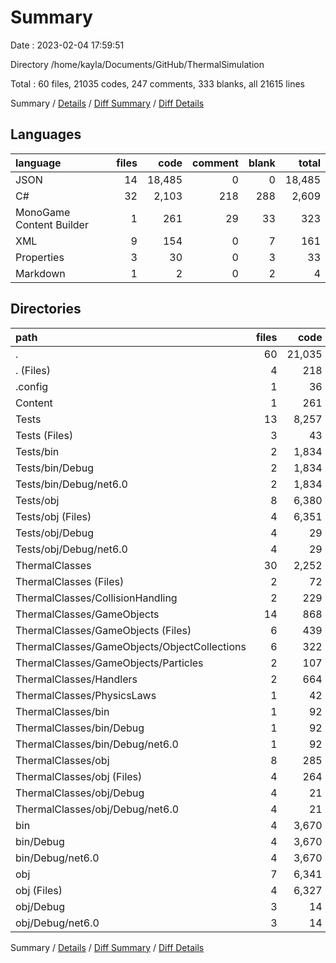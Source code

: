 # Summary

Date : 2023-02-04 17:59:51

Directory /home/kayla/Documents/GitHub/ThermalSimulation

Total : 60 files,  21035 codes, 247 comments, 333 blanks, all 21615 lines

Summary / [Details](details.md) / [Diff Summary](diff.md) / [Diff Details](diff-details.md)

## Languages
| language | files | code | comment | blank | total |
| :--- | ---: | ---: | ---: | ---: | ---: |
| JSON | 14 | 18,485 | 0 | 0 | 18,485 |
| C# | 32 | 2,103 | 218 | 288 | 2,609 |
| MonoGame Content Builder | 1 | 261 | 29 | 33 | 323 |
| XML | 9 | 154 | 0 | 7 | 161 |
| Properties | 3 | 30 | 0 | 3 | 33 |
| Markdown | 1 | 2 | 0 | 2 | 4 |

## Directories
| path | files | code | comment | blank | total |
| :--- | ---: | ---: | ---: | ---: | ---: |
| . | 60 | 21,035 | 247 | 333 | 21,615 |
| . (Files) | 4 | 218 | 11 | 31 | 260 |
| .config | 1 | 36 | 0 | 0 | 36 |
| Content | 1 | 261 | 29 | 33 | 323 |
| Tests | 13 | 8,257 | 11 | 17 | 8,285 |
| Tests (Files) | 3 | 43 | 0 | 9 | 52 |
| Tests/bin | 2 | 1,834 | 0 | 0 | 1,834 |
| Tests/bin/Debug | 2 | 1,834 | 0 | 0 | 1,834 |
| Tests/bin/Debug/net6.0 | 2 | 1,834 | 0 | 0 | 1,834 |
| Tests/obj | 8 | 6,380 | 11 | 8 | 6,399 |
| Tests/obj (Files) | 4 | 6,351 | 0 | 0 | 6,351 |
| Tests/obj/Debug | 4 | 29 | 11 | 8 | 48 |
| Tests/obj/Debug/net6.0 | 4 | 29 | 11 | 8 | 48 |
| ThermalClasses | 30 | 2,252 | 186 | 245 | 2,683 |
| ThermalClasses (Files) | 2 | 72 | 6 | 8 | 86 |
| ThermalClasses/CollisionHandling | 2 | 229 | 51 | 26 | 306 |
| ThermalClasses/GameObjects | 14 | 868 | 18 | 121 | 1,007 |
| ThermalClasses/GameObjects (Files) | 6 | 439 | 6 | 66 | 511 |
| ThermalClasses/GameObjects/ObjectCollections | 6 | 322 | 2 | 38 | 362 |
| ThermalClasses/GameObjects/Particles | 2 | 107 | 10 | 17 | 134 |
| ThermalClasses/Handlers | 2 | 664 | 47 | 72 | 783 |
| ThermalClasses/PhysicsLaws | 1 | 42 | 53 | 10 | 105 |
| ThermalClasses/bin | 1 | 92 | 0 | 0 | 92 |
| ThermalClasses/bin/Debug | 1 | 92 | 0 | 0 | 92 |
| ThermalClasses/bin/Debug/net6.0 | 1 | 92 | 0 | 0 | 92 |
| ThermalClasses/obj | 8 | 285 | 11 | 8 | 304 |
| ThermalClasses/obj (Files) | 4 | 264 | 0 | 0 | 264 |
| ThermalClasses/obj/Debug | 4 | 21 | 11 | 8 | 40 |
| ThermalClasses/obj/Debug/net6.0 | 4 | 21 | 11 | 8 | 40 |
| bin | 4 | 3,670 | 0 | 0 | 3,670 |
| bin/Debug | 4 | 3,670 | 0 | 0 | 3,670 |
| bin/Debug/net6.0 | 4 | 3,670 | 0 | 0 | 3,670 |
| obj | 7 | 6,341 | 10 | 7 | 6,358 |
| obj (Files) | 4 | 6,327 | 0 | 0 | 6,327 |
| obj/Debug | 3 | 14 | 10 | 7 | 31 |
| obj/Debug/net6.0 | 3 | 14 | 10 | 7 | 31 |

Summary / [Details](details.md) / [Diff Summary](diff.md) / [Diff Details](diff-details.md)